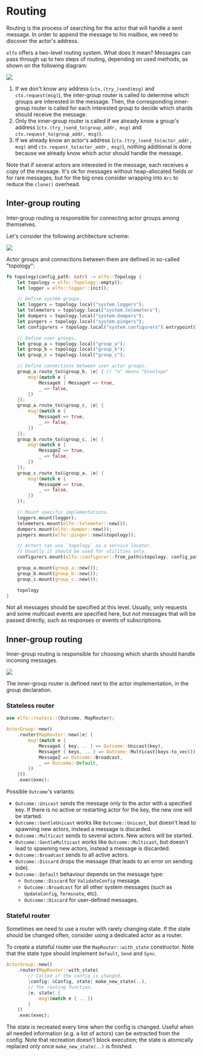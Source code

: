 # Routing

Routing is the process of searching for the actor that will handle a sent message. In order to append the message to his mailbox, we need to discover the actor's address.

`elfo` offers a two-level routing system. What does it mean? Messages can pass through up to two steps of routing, depending on used methods, as shown on the following diagram:

![](assets/routing-process.drawio.svg)

1. If we don't know any address (`ctx.(try_)send(msg)` and `ctx.request(msg)`), the inter-group router is called to determine which groups are interested in the message. Then, the corresponding inner-group router is called for each interested group to decide which shards should receive the message.
2. Only the inner-group router is called if we already know a group's address (`ctx.(try_)send_to(group_addr, msg)` and `ctx.request_to(group_addr, msg)`).
3. If we already know an actor's address (`ctx.(try_)send_to(actor_addr, msg)` and `ctx.request_to(actor_addr, msg)`), nothing additional is done because we already know which actor should handle the message.

Note that if several actors are interested in the message, each receives a copy of the message. It's ok for messages without heap-allocated fields or for rare messages, but for the big ones consider wrapping into `Arc` to reduce the `clone()` overhead.

## Inter-group routing

Inter-group routing is responsible for connecting actor groups among themselves.

Let's consider the following architecture scheme:

![](assets/inter-group-routing.drawio.svg)

Actor groups and connections between them are defined in so-called "topology":

```rust
fn topology(config_path: &str) -> elfo::Topology {
    let topology = elfo::Topology::empty();
    let logger = elfo::logger::init();

    // Define system groups.
    let loggers = topology.local("system.loggers");
    let telemeters = topology.local("system.telemeters");
    let dumpers = topology.local("system.dumpers");
    let pingers = topology.local("system.pingers");
    let configurers = topology.local("system.configurers").entrypoint();

    // Define user groups.
    let group_a = topology.local("group_a");
    let group_b = topology.local("group_b");
    let group_c = topology.local("group_c");

    // Define connections between user actor groups.
    group_a.route_to(&group_b, |e| { // "e" means "Envelope"
        msg!(match e {
            MessageX | MessageY => true,
            _ => false,
        })
    });
    group_a.route_to(&group_c, |e| {
        msg!(match e {
            MessageX => true,
            _ => false,
        })
    });
    group_b.route_to(&group_c, |e| {
        msg!(match e {
            MessageZ => true,
            _ => false,
        })
    });
    group_c.route_to(&group_a, |e| {
        msg!(match e {
            MessageW => true,
            _ => false,
        })
    });

    // Mount specific implementations.
    loggers.mount(logger);
    telemeters.mount(elfo::telemeter::new());
    dumpers.mount(elfo::dumper::new());
    pingers.mount(elfo::pinger::new(&topology));

    // Actors can use `topology` as a service locator.
    // Usually it should be used for utilities only.
    configurers.mount(elfo::configurer::from_path(&topology, config_path));

    group_a.mount(group_a::new());
    group_b.mount(group_b::new());
    group_c.mount(group_c::new());

    topology
}
```

Not all messages should be specified at this level. Usually, only requests and some multicast events are specified here, but not messages that will be passed directly, such as responses or events of subscriptions.

## Inner-group routing

Inner-group routing is responsible for choosing which shards should handle incoming messages.

![](assets/actor-group.drawio.svg)

The inner-group router is defined next to the actor implementation, in the group declaration.

### Stateless router

```rust
use elfo::routers::{Outcome, MapRouter};

ActorGroup::new()
    .router(MapRouter::new(|e| {
        msg!(match e {
            MessageX { key, .. } => Outcome::Unicast(key),
            MessageY { keys, .. } => Outcome::Multicast(keys.to_vec()),
            MessageZ => Outcome::Broadcast,
            _ => Outcome::Default,
        })
    }))
    .exec(exec);
```

Possible `Outcome`'s variants:
* `Outcome::Unicast` sends the message only to the actor with a specified key. If there is no active or restarting actor for the key, the new one will be started.
* `Outcome::GentleUnicast` works like `Outcome::Unicast`, but doesn't lead to spawning new actors, instead a message is discarded.
* `Outcome::Multicast` sends to several actors. New actors will be started.
* `Outcome::GentleMulticast` works like `Outcome::Multicast`, but doesn't lead to spawning new actors, instead a message is discarded.
* `Outcome::Broadcast` sends to all active actors.
* `Outcome::Discard` drops the message (that leads to an error on sending side).
* `Outcome::Default` behaviour depends on the message type:
    - `Outcome::Discard` for `ValidateConfig` message.
    - `Outcome::Broadcast` for all other system messages (such as `UpdateConfig`, `Terminate`, etc).
    - `Outcome::Discard` for user-defined messages.

### Stateful router

Sometimes we need to use a router with rarely changing state. If the state should be changed often, consider using a dedicated actor as a router.

To create a stateful router use the `MapRouter::with_state` constructor. Note that the state type should implement `Default`, `Send` and `Sync`.

```rust
ActorGroup::new()
    .router(MapRouter::with_state(
        // Called if the config is changed.
        |config: &Config, state| make_new_state(..),
        // The routing function.
        |e, state| {
            msg!(match e { .. })
        }
    ))
    .exec(exec);
```

The state is recreated every time when the config is changed. Useful when all needed information (e.g. a list of actors) can be extracted from the config. Note that recreation doesn't block execution; the state is atomically replaced only once `make_new_state(..)` is finished.
